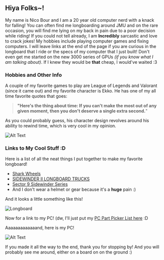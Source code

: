 ## Hiya Folks~!

My name is Nico Bour and I am a 20 year old computer nerd with a knack for falling! You can often find me longboarding around JMU and on the rare occasion, you will find me lying on my back in pain due to a poor decision while riding! If you could not tell already, I am **Incredibly** sarcastic and love to crack jokes! My hobbies include playing computer games and fixing computers. I will leave links at the end of the page if you are curious in the longboard that I ride or the specs of my computer that I just built! Don't even get me started on the new 3000 series of GPUs _(if you know what I am talking about)_. If I knew they would be **that** cheap, I would've waited :3

### **Hobbies and Other Info** 
A couple of my favorite games to play are League of Legends and Valorant (since it came out) and my favorite character is Ekko. He has one of my all time favorite quotes that goes:
>**"Here's the thing about time: If you can't make the most out of any given moment, then you don't deserve a single extra second.**"

As you could probably guess, his character design revolves around his ability to rewind time, which is very cool in my opinion.

![Alt Text](https://media.giphy.com/media/jsCGjwUethhiGPgptL/giphy.gif)

### Links to My Cool Stuff :D

Here is a list of all the neat things I put together to make my favorite longboard! 

* [Shark Wheels](https://sharkwheel.com/)
* [SIDEWINDER II LONGBOARD TRUCKS](https://www.tactics.com/gullwing/sidewinder-ii-longboard-trucks)
* [Sector 9 Sidewinder Series](https://www.sector9.com/collections/sidewinder-series)
* And I don't wear a helmet or gear because it's a **huge** pain :)

And it looks a little something like this!

![Longboard](https://i.imgur.com/JDlcyTo.jpeg)

Now for a link to my PC! (dw, I'll just put my [PC Part Picker List here](https://pcpartpicker.com/user/Raibyo/saved/#view=kDGjZL) :D

Aaaaaaaaaaaaand, here is my PC!

![Alt Text](https://media.giphy.com/media/JTECfmOwFnCrkGU4YB/giphy.gif)

If you made it all the way to the end, thank you for stopping by! And you will probably see me around, either on a board on on the ground :)
